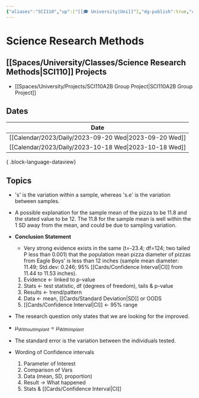 ```yaml
---
{"aliases":"SCI110","up":["[[🎓 University|Uni]]"],"dg-publish":true,"current-class":false,"permalink":"/spaces/university/classes/science-research-methods/","dgPassFrontmatter":true}
---
```


# Science Research Methods

## [[Spaces/University/Classes/Science Research Methods\|SCI110]] Projects

- [[Spaces/University/Projects/SCI110A2B Group Project\|SCI110A2B Group Project]]

## Dates

| Date                                                      |
| --------------------------------------------------------- |
| [[Calendar/2023/Daily/2023-09-20 Wed\|2023-09-20 Wed]] |
| [[Calendar/2023/Daily/2023-10-18 Wed\|2023-10-18 Wed]] |

{ .block-language-dataview}

## Topics

- 's' is the variation within a sample, whereas 's.e' is the variation between samples.
- A possible explanation for the sample mean of the pizza to be 11.8 and the stated value to be 12. The 11.8 for the sample mean is well within the 1 SD away from the mean, and could be due to sampling variation.
- **Conclusion Statement**
	- Very strong evidence exists in the same (t=-23.4; df=124; two tailed P less than 0.001) that the population mean pizza diameter of pizzas from Eagle Boys' is less than 12 inches (sample mean diameter: 11.49; Std.dev: 0.246; 95% [[Cards/Confidence Interval\|CI]] from 11.44 to 11.53 inches).
	1. Evidence <- linked to p-value
	2. Stats <- test statistic, df (degrees of freedom), tails & p-value
	3. Results <- trend/pattern
	4. Data <- mean, [[Cards/Standard Deviation\|SD]] or OODS
	5. [[Cards/Confidence Interval\|CI]] <- 95% range
- The research question only states that we are looking for the improved.
- $\mu_{Without Implant}=\mu_{With Implant}$
- The standard error is the variation between the individuals tested.

- Wording of Confidence intervals
	1. Parameter of Interest
	2. Comparison of Vars
	3. Data (mean, SD, proportion)
	4. Result -> What happened
	5. Stats & [[Cards/Confidence Interval\|CI]]